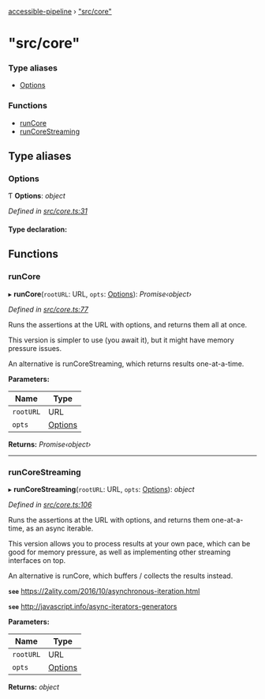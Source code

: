 [accessible-pipeline](../README.md) › ["src/core"](_src_core_.md)

# "src/core"

### Type aliases

* [Options](_src_core_.md#options)

### Functions

* [runCore](_src_core_.md#runcore)
* [runCoreStreaming](_src_core_.md#runcorestreaming)

## Type aliases

###  Options

Ƭ **Options**: *object*

*Defined in [src/core.ts:31](https://github.com/ArtemKolichenkov/accessible-pipeline/blob/1a8bed9/src/core.ts#L31)*

#### Type declaration:

## Functions

###  runCore

▸ **runCore**(`rootURL`: URL, `opts`: [Options](_src_core_.md#options)): *Promise‹object›*

*Defined in [src/core.ts:77](https://github.com/ArtemKolichenkov/accessible-pipeline/blob/1a8bed9/src/core.ts#L77)*

Runs the assertions at the URL with options, and returns them all at once.

This version is simpler to use (you await it), but it might have memory
pressure issues.

An alternative is runCoreStreaming, which returns results one-at-a-time.

**Parameters:**

Name | Type |
------ | ------ |
`rootURL` | URL |
`opts` | [Options](_src_core_.md#options) |

**Returns:** *Promise‹object›*

___

###  runCoreStreaming

▸ **runCoreStreaming**(`rootURL`: URL, `opts`: [Options](_src_core_.md#options)): *object*

*Defined in [src/core.ts:106](https://github.com/ArtemKolichenkov/accessible-pipeline/blob/1a8bed9/src/core.ts#L106)*

Runs the assertions at the URL with options, and returns them one-at-a-time,
as an async iterable.

This version allows you to process results at your own pace, which can be
good for memory pressure, as well as implementing other streaming interfaces
on top.

An alternative is runCore, which buffers / collects the results instead.

**`see`** https://2ality.com/2016/10/asynchronous-iteration.html

**`see`** http://javascript.info/async-iterators-generators

**Parameters:**

Name | Type |
------ | ------ |
`rootURL` | URL |
`opts` | [Options](_src_core_.md#options) |

**Returns:** *object*
